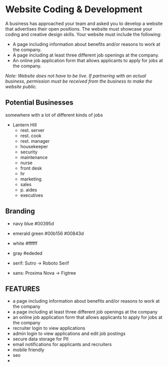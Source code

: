 # Website Coding & Development

A business has approached your team and asked you to develop a website that advertises
their open positions. The website must showcase your coding and creative design skills. Your
website must include the following:

- A page including information about benefits and/or reasons to work at the company.
- A page including at least three different job openings at the company.
- An online job application form that allows applicants to apply for jobs at the company.

_Note: Website does not have to be live. If partnering with an actual business, permission must
be received from the business to make the website public._

## Potential Businesses

somewhere with a lot of different kinds of jobs

- Lantern Hill
  - rest. server
  - rest. cook
  - rest. manager
  - housekeeper
  - security
  - maintenance
  - nurse
  - front desk
  - hr
  - marketing
  - sales
  - p. aides
  - executives

## Branding

- navy blue #00395d
- emerald green #00b156 #00843d
- white #ffffff
- gray #ededed

- serif: Sutro → Roboto Serif
- sans: Proxima Nova → Figtree

## FEATURES

- a page including information about benefits and/or reasons to work at the company
- a page including at least three different job openings at the company
- an online job application form that allows applicants to apply for jobs at the company
- recruiter login to view applications
- admin login to view applications and edit job postings
- secure data storage for PII
- email notifications for applicants and recruiters
- mobile friendly
- seo
-
